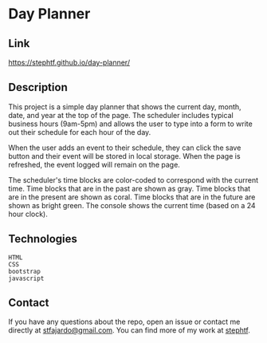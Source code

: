 # Day Planner

## Link 
https://stephtf.github.io/day-planner/

## Description
This project is a simple day planner that shows the current day, month, date, and year at the top of the page. The scheduler includes typical business hours (9am-5pm) and allows the user to type into a form to write out their schedule for each hour of the day. 
    
When the user adds an event to their schedule, they can click the save button and their event will be stored in local storage. When the page is refreshed, the event logged will remain on the page. 

The scheduler's time blocks are color-coded to correspond with the current time. Time blocks that are in the past are shown as gray. Time blocks that are in the present are shown as coral. Time blocks that are in the future are shown as bright green. The console shows the current time (based on a 24 hour clock).


## Technologies

```
HTML
CSS
bootstrap
javascript 
 ```

## Contact 
If you have any questions about the repo, open an issue or contact me directly at stfajardo@gmail.com. You can find more of my work at [stephtf](https://github.com/stephtf/).







